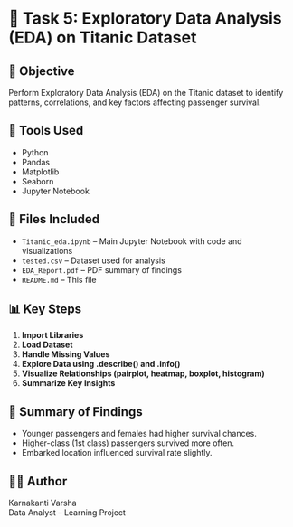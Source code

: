 # 🧠 Task 5: Exploratory Data Analysis (EDA) on Titanic Dataset

## 🎯 Objective
Perform Exploratory Data Analysis (EDA) on the Titanic dataset to identify patterns, correlations, and key factors affecting passenger survival.

## 🧰 Tools Used
- Python
- Pandas
- Matplotlib
- Seaborn
- Jupyter Notebook

## 📂 Files Included
- `Titanic_eda.ipynb` – Main Jupyter Notebook with code and visualizations
- `tested.csv` – Dataset used for analysis
- `EDA_Report.pdf` – PDF summary of findings
- `README.md` – This file

## 📊 Key Steps
1. **Import Libraries**  
2. **Load Dataset**  
3. **Handle Missing Values**  
4. **Explore Data using .describe() and .info()**  
5. **Visualize Relationships (pairplot, heatmap, boxplot, histogram)**  
6. **Summarize Key Insights**

## 📝 Summary of Findings
- Younger passengers and females had higher survival chances.  
- Higher-class (1st class) passengers survived more often.  
- Embarked location influenced survival rate slightly.  

## 🧑‍💻 Author
Karnakanti Varsha  
Data Analyst – Learning Project
